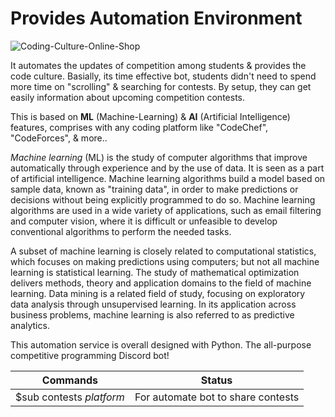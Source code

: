 # Provides Automation Environment

![Coding-Culture-Online-Shop](https://user-images.githubusercontent.com/75872316/112931064-0bad4400-9139-11eb-9763-daa84efe22a6.jpg)


It automates the updates of competition among students & provides the code culture. Basially, its time effective bot, students didn't need to spend more time on "scrolling" & searching for contests. By setup, they can get easily information about upcoming competition contests.

This is based on **ML** (Machine-Learning) & **AI** (Artificial Intelligence) features, comprises with any coding platform like "CodeChef", "CodeForces", & more..

_Machine learning_ (ML) is the study of computer algorithms that improve automatically through experience and by the use of data. It is seen as a part of artificial intelligence. Machine learning algorithms build a model based on sample data, known as "training data", in order to make predictions or decisions without being explicitly programmed to do so. Machine learning algorithms are used in a wide variety of applications, such as email filtering and computer vision, where it is difficult or unfeasible to develop conventional algorithms to perform the needed tasks.

A subset of machine learning is closely related to computational statistics, which focuses on making predictions using computers; but not all machine learning is statistical learning. The study of mathematical optimization delivers methods, theory and application domains to the field of machine learning. Data mining is a related field of study, focusing on exploratory data analysis through unsupervised learning. In its application across business problems, machine learning is also referred to as predictive analytics.

This automation service is overall designed with Python. The all-purpose competitive programming Discord bot!

| Commands |  Status |
| ----- | ----- |
| $sub contests _platform_ | For automate bot to share contests |
